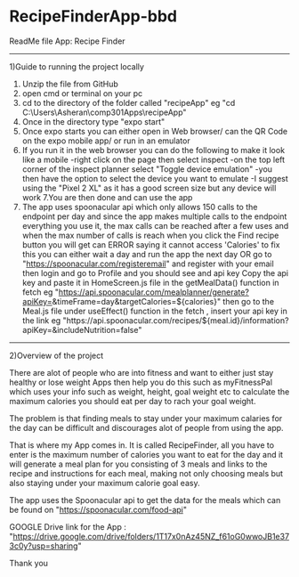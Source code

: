 # RecipeFinderApp-bbd

ReadMe file
App: Recipe Finder
_______________________________________________
1)Guide to running the project locally

1. Unzip the file from GitHub
2. open cmd or terminal on your pc
3. cd to the directory of the folder called "recipeApp"
 eg "cd C:\Users\Asheran\comp301Apps\recipeApp"
4. Once in the directory type "expo start"
5. Once expo starts you can either open in Web browser/ can the QR Code on the expo mobile app/ or run in an emulator
6. If you run it in the web browser you can do the following to make it look like a mobile
	-right click on the page then select inspect
	-on the top left corner of the inspect planner select "Toggle device emulation"
	-you then have the option to select the device you want to emulate
	-I suggest using the "Pixel 2 XL" as it has a good screen size but any device will work
7.You are then done and can use the app
8. <IMPORTANT NOTE> The app uses spoonacular api which only allows 150 calls to the endpoint per day
and since the app makes multiple calls to the endpoint everything you use it, the max calls can be reached after a few uses
and when the max number of calls is reach when you click the Find recipe button you will get can ERROR saying it cannot access 'Calories'
<FIX> to fix this you can either wait a day and run the app the next day
OR go to "https://spoonacular.com/registeremail" and register with your email
then login and go to Profile and you should see and api key
Copy the api key and paste it in HomeScreen.js file in the getMealData() function in fetch
eg "https://api.spoonacular.com/mealplanner/generate?apiKey=<INSERT YOUR API>&timeFrame=day&targetCalories=${calories}"
then go to the Meal.js file under useEffect() function in the fetch , insert your api key in the link
eg "https://api.spoonacular.com/recipes/${meal.id}/information?apiKey=<INSERT YOUR API>&includeNutrition=false"

___________________________________________________

2)Overview of the project

There are alot of people who are into fitness and want to either just stay healthy or lose weight
Apps then help you do this such as myFitnessPal which uses your info such as weight, height, goal weight etc
to calculate the maximum calories you should eat per day to rach your goal weight.

The problem is that finding meals to stay under your maximum calaries for the day can be difficult
and discourages alot of people from using the app.

That is where my App comes in. It is called RecipeFinder, all you have to enter is the
maximum number of calories you want to eat for the day and it will generate a meal plan for you
consisting of 3 meals and links to the recipe and instructions for each meal, making not only choosing meals
but also staying under your maximum calorie goal easy.

The app uses the Spoonacular api to get the data for the meals which can be found on
"https://spoonacular.com/food-api"

GOOGLE Drive link for the App : "https://drive.google.com/drive/folders/1T17x0nAz45NZ_f61oG0wwoJB1e373c0y?usp=sharing"	

Thank you
